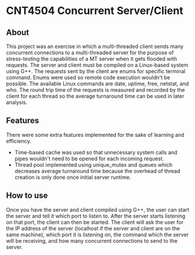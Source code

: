# CNT4504 Concurrent Server/Client

## About
This project was an exercise in which a multi-threaded client sends many concurrent connections to a multi-threaded server for the purpose of stress-testing the capabilities of a MT server when it gets flooded with requests. The server and client must be compiled on a Linux-based system using G++. The requests sent by the client are enums for specific terminal command. Enums were used so remote code execution wouldn't be possible. The available Linux commands are date, uptime, free, netstat, and who. The round trip time of the requests is measured and recorded by the client for each thread so the average turnaround time can be used in later analysis.

## Features
There were some extra features implemented for the sake of learning and efficiency.

- Time-based cache was used so that unnecessary system calls and pipes wouldn't need to be opened for each incoming request.
- Thread pool implemented using unique_mutex and queues which decreases average turnaround time because the overhead of thread creation is only done once initial server runtime.

## How to use
Once you have the server and client compiled using G++, the user can start the server and tell it which port to listen to. After the server starts listening on that port, the client can then be started. The client will ask the user for the IP address of the server (localhost if the server and client are on the same machine), which port it is listening on, the command which the server will be receiving, and how many concurrent connections to send to the server.